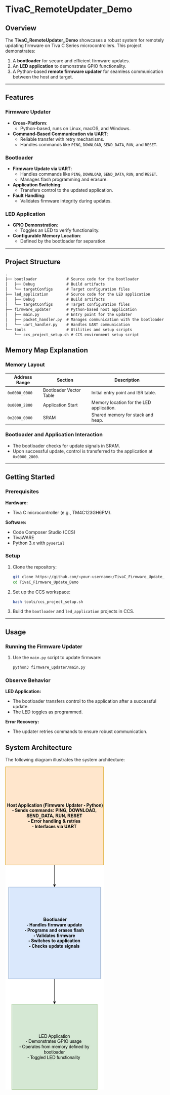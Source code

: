 # TivaC_RemoteUpdater_Demo

## Overview
The **TivaC_RemoteUpdater_Demo** showcases a robust system for remotely updating firmware on Tiva C Series microcontrollers. This project demonstrates:
1. A **bootloader** for secure and efficient firmware updates.
2. An **LED application** to demonstrate GPIO functionality.
3. A Python-based **remote firmware updater** for seamless communication between the host and target.

---

## Features

### Firmware Updater
- **Cross-Platform**:
  - Python-based, runs on Linux, macOS, and Windows.
- **Command-Based Communication via UART**:
  - Reliable transfer with retry mechanisms.
  - Handles commands like `PING`, `DOWNLOAD`, `SEND_DATA`, `RUN`, and `RESET`.

### Bootloader
- **Firmware Update via UART**:
  - Handles commands like `PING`, `DOWNLOAD`, `SEND_DATA`, `RUN`, and `RESET`.
  - Manages flash programming and erasure.
- **Application Switching**:
  - Transfers control to the updated application.
- **Fault Handling**:
  - Validates firmware integrity during updates.

### LED Application
- **GPIO Demonstration**:
  - Toggles an LED to verify functionality.
- **Configurable Memory Location**:
  - Defined by the bootloader for separation.
---

## Project Structure

```plaintext
.
├── bootloader             # Source code for the bootloader
│   ├── Debug              # Build artifacts
│   └── targetConfigs      # Target configuration files
├── led_application        # Source code for the LED application
│   ├── Debug              # Build artifacts
│   └── targetConfigs      # Target configuration files
├── firmware_updater       # Python-based host application
│   ├── main.py            # Entry point for the updater
│   ├── packet_handler.py  # Manages communication with the bootloader
│   └── uart_handler.py    # Handles UART communication
└── tools                  # Utilities and setup scripts
    └── ccs_project_setup.sh # CCS environment setup script
```

## Memory Map Explanation

### Memory Layout
| Address Range  | Section                     | Description                                 |
|----------------|-----------------------------|---------------------------------------------|
| `0x0000_0000`  | Bootloader Vector Table     | Initial entry point and ISR table.          |
| `0x0000_2800`  | Application Start           | Memory location for the LED application.    |
| `0x2000_0000`  | SRAM                        | Shared memory for stack and heap.           |

### Bootloader and Application Interaction
- The bootloader checks for update signals in SRAM.
- Upon successful update, control is transferred to the application at `0x0000_2800`.

---

## Getting Started

### Prerequisites
**Hardware:**
- Tiva C microcontroller (e.g., TM4C123GH6PM).

**Software:**
- Code Composer Studio (CCS)
- TivaWARE
- Python 3.x with `pyserial`

### Setup
1. Clone the repository:
    ```bash
    git clone https://github.com/<your-username>/TivaC_Firmware_Update_Demo.git
    cd TivaC_Firmware_Update_Demo
    ```

2. Set up the CCS workspace:
    ```bash
    bash tools/ccs_project_setup.sh
    ```

3. Build the `bootloader` and `led_application` projects in CCS.

---

## Usage

### Running the Firmware Updater
1. Use the `main.py` script to update firmware:
    ```bash
    python3 firmware_updater/main.py
    ```

### Observe Behavior
**LED Application:**
- The bootloader transfers control to the application after a successful update.
- The LED toggles as programmed.

**Error Recovery:**
- The updater retries commands to ensure robust communication.


## System Architecture

The following diagram illustrates the system architecture:

![System Architecture](docs/system_architecture.png)
